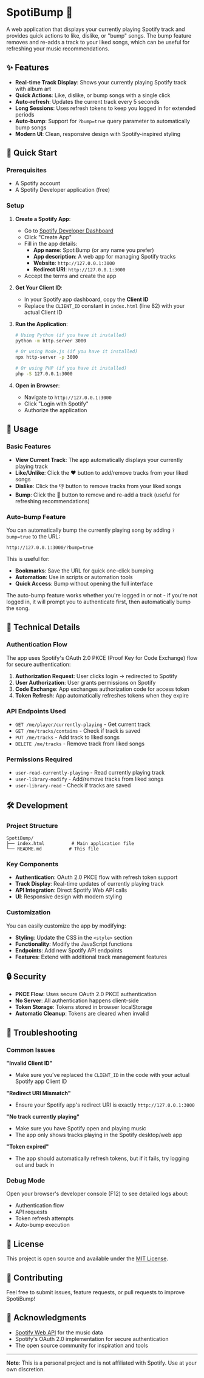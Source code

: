 # SpotiBump 🎵

A web application that displays your currently playing Spotify track and provides quick actions to like, dislike, or "bump" songs. The bump feature removes and re-adds a track to your liked songs, which can be useful for refreshing your music recommendations.

## ✨ Features

- **Real-time Track Display**: Shows your currently playing Spotify track with album art
- **Quick Actions**: Like, dislike, or bump songs with a single click
- **Auto-refresh**: Updates the current track every 5 seconds
- **Long Sessions**: Uses refresh tokens to keep you logged in for extended periods
- **Auto-bump**: Support for `?bump=true` query parameter to automatically bump songs
- **Modern UI**: Clean, responsive design with Spotify-inspired styling

## 🚀 Quick Start

### Prerequisites

- A Spotify account
- A Spotify Developer application (free)

### Setup

1. **Create a Spotify App**:
   - Go to [Spotify Developer Dashboard](https://developer.spotify.com/dashboard)
   - Click "Create App"
   - Fill in the app details:
     - **App name**: SpotiBump (or any name you prefer)
     - **App description**: A web app for managing Spotify tracks
     - **Website**: `http://127.0.0.1:3000`
     - **Redirect URI**: `http://127.0.0.1:3000`
   - Accept the terms and create the app

2. **Get Your Client ID**:
   - In your Spotify app dashboard, copy the **Client ID**
   - Replace the `CLIENT_ID` constant in `index.html` (line 82) with your actual Client ID

3. **Run the Application**:
   ```bash
   # Using Python (if you have it installed)
   python -m http.server 3000
   
   # Or using Node.js (if you have it installed)
   npx http-server -p 3000
   
   # Or using PHP (if you have it installed)
   php -S 127.0.0.1:3000
   ```

4. **Open in Browser**:
   - Navigate to `http://127.0.0.1:3000`
   - Click "Login with Spotify"
   - Authorize the application

## 🎯 Usage

### Basic Features

- **View Current Track**: The app automatically displays your currently playing track
- **Like/Unlike**: Click the ❤️ button to add/remove tracks from your liked songs
- **Dislike**: Click the 👎 button to remove tracks from your liked songs
- **Bump**: Click the 🔄 button to remove and re-add a track (useful for refreshing recommendations)

### Auto-bump Feature

You can automatically bump the currently playing song by adding `?bump=true` to the URL:

```
http://127.0.0.1:3000/?bump=true
```

This is useful for:
- **Bookmarks**: Save the URL for quick one-click bumping
- **Automation**: Use in scripts or automation tools
- **Quick Access**: Bump without opening the full interface

The auto-bump feature works whether you're logged in or not - if you're not logged in, it will prompt you to authenticate first, then automatically bump the song.

## 🔧 Technical Details

### Authentication Flow

The app uses Spotify's OAuth 2.0 PKCE (Proof Key for Code Exchange) flow for secure authentication:

1. **Authorization Request**: User clicks login → redirected to Spotify
2. **User Authorization**: User grants permissions on Spotify
3. **Code Exchange**: App exchanges authorization code for access token
4. **Token Refresh**: App automatically refreshes tokens when they expire

### API Endpoints Used

- `GET /me/player/currently-playing` - Get current track
- `GET /me/tracks/contains` - Check if track is saved
- `PUT /me/tracks` - Add track to liked songs
- `DELETE /me/tracks` - Remove track from liked songs

### Permissions Required

- `user-read-currently-playing` - Read currently playing track
- `user-library-modify` - Add/remove tracks from liked songs
- `user-library-read` - Check if tracks are saved

## 🛠️ Development

### Project Structure

```
SpotiBump/
├── index.html          # Main application file
└── README.md          # This file
```

### Key Components

- **Authentication**: OAuth 2.0 PKCE flow with refresh token support
- **Track Display**: Real-time updates of currently playing track
- **API Integration**: Direct Spotify Web API calls
- **UI**: Responsive design with modern styling

### Customization

You can easily customize the app by modifying:

- **Styling**: Update the CSS in the `<style>` section
- **Functionality**: Modify the JavaScript functions
- **Endpoints**: Add new Spotify API endpoints
- **Features**: Extend with additional track management features

## 🔒 Security

- **PKCE Flow**: Uses secure OAuth 2.0 PKCE authentication
- **No Server**: All authentication happens client-side
- **Token Storage**: Tokens stored in browser localStorage
- **Automatic Cleanup**: Tokens are cleared when invalid

## 🐛 Troubleshooting

### Common Issues

**"Invalid Client ID"**
- Make sure you've replaced the `CLIENT_ID` in the code with your actual Spotify app Client ID

**"Redirect URI Mismatch"**
- Ensure your Spotify app's redirect URI is exactly `http://127.0.0.1:3000`

**"No track currently playing"**
- Make sure you have Spotify open and playing music
- The app only shows tracks playing in the Spotify desktop/web app

**"Token expired"**
- The app should automatically refresh tokens, but if it fails, try logging out and back in

### Debug Mode

Open your browser's developer console (F12) to see detailed logs about:
- Authentication flow
- API requests
- Token refresh attempts
- Auto-bump execution

## 📝 License

This project is open source and available under the [MIT License](LICENSE).

## 🤝 Contributing

Feel free to submit issues, feature requests, or pull requests to improve SpotiBump!

## 🙏 Acknowledgments

- [Spotify Web API](https://developer.spotify.com/documentation/web-api/) for the music data
- Spotify's OAuth 2.0 implementation for secure authentication
- The open source community for inspiration and tools

---

**Note**: This is a personal project and is not affiliated with Spotify. Use at your own discretion. 
